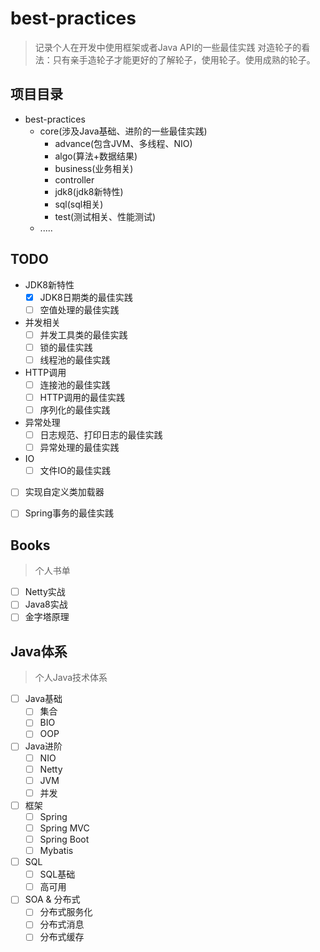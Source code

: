# best-practices
> 记录个人在开发中使用框架或者Java API的一些最佳实践
> 对造轮子的看法：只有亲手造轮子才能更好的了解轮子，使用轮子。使用成熟的轮子。
## 项目目录
- best-practices
  - core(涉及Java基础、进阶的一些最佳实践)
    - advance(包含JVM、多线程、NIO)
    - algo(算法+数据结果)
    - business(业务相关)
    - controller
    - jdk8(jdk8新特性)
    - sql(sql相关)
    - test(测试相关、性能测试)
  - .....



## TODO
- JDK8新特性
  - [x] JDK8日期类的最佳实践
  - [ ] 空值处理的最佳实践
- 并发相关
  - [ ] 并发工具类的最佳实践
  - [ ] 锁的最佳实践
  - [ ] 线程池的最佳实践
- HTTP调用
  - [ ] 连接池的最佳实践
  - [ ] HTTP调用的最佳实践
  - [ ] 序列化的最佳实践
- 异常处理
  - [ ] 日志规范、打印日志的最佳实践
  - [ ] 异常处理的最佳实践
- IO
  - [ ] 文件IO的最佳实践
- [ ] 实现自定义类加载器
- [ ] Spring事务的最佳实践



## Books
> 个人书单

- [ ] Netty实战
- [ ] Java8实战
- [ ] 金字塔原理

## Java体系
> 个人Java技术体系

- [ ] Java基础
  - [ ] 集合
  - [ ] BIO
  - [ ] OOP
- [ ] Java进阶
  - [ ] NIO
  - [ ] Netty
  - [ ] JVM
  - [ ] 并发
- [ ] 框架
  - [ ] Spring
  - [ ] Spring MVC
  - [ ] Spring Boot
  - [ ] Mybatis
- [ ] SQL
  - [ ] SQL基础
  - [ ] 高可用
- [ ] SOA & 分布式
  - [ ] 分布式服务化
  - [ ] 分布式消息
  - [ ] 分布式缓存
